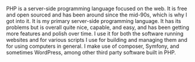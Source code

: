 PHP is a server-side programming language focused on the web.  It is free and open sourced and has been around since the mid-90s, which is why I got into it.  It is my primary server-side programming language.  It has its problems but is overall quite nice, capable, and easy, and has been getting more features and polish over time.  I use it for both the software running websites and for various scripts I use for building and managing them and for using computers in general.  I make use of composer, Symfony, and sometimes WordPress, among other third party software built in PHP.
